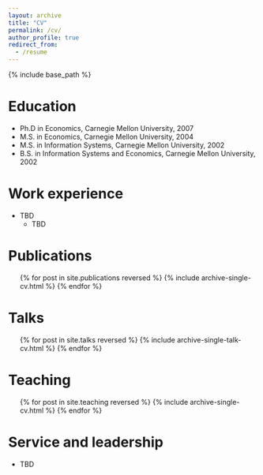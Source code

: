```yaml
---
layout: archive
title: "CV"
permalink: /cv/
author_profile: true
redirect_from:
  - /resume
---
```


{% include base_path %}



Education
======
* Ph.D in Economics, Carnegie Mellon University, 2007
* M.S. in Economics, Carnegie Mellon University, 2004
* M.S. in Information Systems, Carnegie Mellon University, 2002
* B.S. in Information Systems and Economics, Carnegie Mellon University, 2002

Work experience
======
* TBD
  * TBD

Publications
======
  <ul>{% for post in site.publications reversed %}
    {% include archive-single-cv.html %}
  {% endfor %}</ul>
  
Talks
======
  <ul>{% for post in site.talks reversed %}
    {% include archive-single-talk-cv.html  %}
  {% endfor %}</ul>
  
Teaching
======
  <ul>{% for post in site.teaching reversed %}
    {% include archive-single-cv.html %}
  {% endfor %}</ul>
  
Service and leadership
======
* TBD
